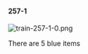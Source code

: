 #### 257-1
![train-257-1-0.png](https://github.com/lil-lab/nlvr/raw/master/nlvr/train/images/12/train-257-1-0.png "train-257-1-0.png")

There are 5 blue items